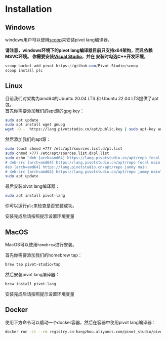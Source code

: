 # Installation



## Windows

windows用户可以使用[scoop](https://scoop.sh/)来安装pivot lang编译器。

**请注意，windows环境下的pivot lang编译器目前只支持x64架构，而且依赖MSVC环境。
你需要安装[Visual Studio](https://visualstudio.microsoft.com/zh-hans/)，并在
安装时勾选C++开发环境**。

```powershell
scoop bucket add pivot https://github.com/Pivot-Studio/scoop
scoop install plc
```


## Linux

目前我们对架构为amd64的Ubuntu 20.04 LTS 和 Ubuntu 22.04 LTS提供了apt包。  
首先你需要添加我们的apt源的gpg key：
```bash
sudo apt update
sudo apt install wget gnupg
wget -O -  https://lang.pivotstudio.cn/apt/public.key | sudo apt-key add -
```
然后添加我们的apt源：
```bash
sudo touch chmod +777 /etc/apt/sources.list.d/pl.list
sudo chmod +777 /etc/apt/sources.list.d/pl.list
sudo echo "deb [arch=amd64] https://lang.pivotstudio.cn/apt/repo focal main
# deb-src [arch=amd64] https://lang.pivotstudio.cn/apt/repo focal main
deb [arch=amd64] https://lang.pivotstudio.cn/apt/repo jammy main
# deb-src [arch=amd64] https://lang.pivotstudio.cn/apt/repo jammy main">/etc/apt/sources.list.d/pl.list
sudo apt update
```
最后安装pivot lang编译器：
```bash
sudo apt install pivot-lang
```
你可以运行`plc`来检查是否安装成功。  

安装完成后请按照提示设置环境变量


## MacOS

MacOS可以使用`homebrew`进行安装。  

首先你需要添加我们的homebrew tap：
```bash
brew tap pivot-studio/tap
```

然后安装pivot lang编译器：
```bash
brew install pivot-lang
```

安装完成后请按照提示设置环境变量

## Docker


使用下方命令可以启动一个docker容器，然后在容器中使用pivot lang编译器：
```bash
docker run -it --rm registry.cn-hangzhou.aliyuncs.com/pivot_studio/pivot_lang:latest /bin/bash
```
